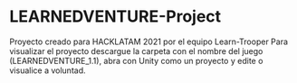 # LEARNEDVENTURE-Project
Proyecto creado para HACKLATAM 2021 por el equipo Learn-Trooper
Para visualizar el proyecto descargue la carpeta con el nombre del juego (LEARNEDVENTURE_1.1),  abra con Unity como un proyecto y edite o visualice a voluntad. 
